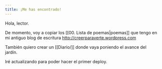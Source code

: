 ```yaml
---
title: ¡Me has encontrado!
---
```

Hola, lector.

De momento, voy a copiar los [[00. Lista de poemas|poemas]] que tengo en mi antiguo blog de escritura <http://creerparaverte.wordpress.com>

También quiero crear un [[Diario/]] donde vaya poniendo el avance del jardín.

Iré actualizando para poder hacer el primer deploy.
